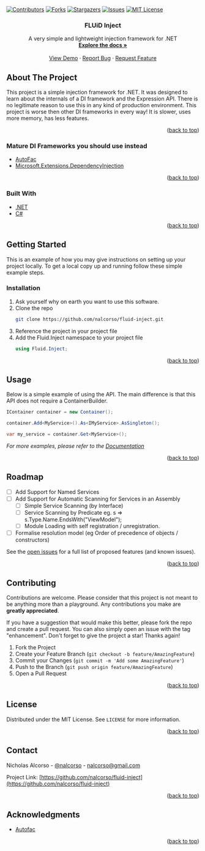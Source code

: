 <div id="top"></div>
<!--
*** Thanks for checking out the Best-README-Template. If you have a suggestion
*** that would make this better, please fork the repo and create a pull request
*** or simply open an issue with the tag "enhancement".
*** Don't forget to give the project a star!
*** Thanks again! Now go create something AMAZING! :D
-->



<!-- PROJECT SHIELDS -->
<!--
*** I'm using markdown "reference style" links for readability.
*** Reference links are enclosed in brackets [ ] instead of parentheses ( ).
*** See the bottom of this document for the declaration of the reference variables
*** for contributors-url, forks-url, etc. This is an optional, concise syntax you may use.
*** https://www.markdownguide.org/basic-syntax/#reference-style-links
-->
[![Contributors][contributors-shield]][contributors-url]
[![Forks][forks-shield]][forks-url]
[![Stargazers][stars-shield]][stars-url]
[![Issues][issues-shield]][issues-url]
[![MIT License][license-shield]][license-url]



<!-- PROJECT LOGO -->
<!--
<br />
<div align="center">
  <a href="https://github.com/nalcorso/fluid-inject">
    <img src="images/logo.png" alt="Logo" width="80" height="80">
  </a>
-->

<h3 align="center">FLUiD Inject</h3>

  <p align="center">
    A very simple and lightweight injection framework for .NET
    <br />
    <a href="https://github.com/nalcorso/fluid-inject"><strong>Explore the docs »</strong></a>
    <br />
    <br />
    <a href="https://github.com/nalcorso/fluid-inject">View Demo</a>
    ·
    <a href="https://github.com/nalcorso/fluid-inject/issues">Report Bug</a>
    ·
    <a href="https://github.com/nalcorso/fluid-inject/issues">Request Feature</a>
  </p>
</div>



<!-- TABLE OF CONTENTS -->
<!--
<details>
  <summary>Table of Contents</summary>
  <ol>
    <li>
      <a href="#about-the-project">About The Project</a>
      <ul>
        <li><a href="#built-with">Built With</a></li>
      </ul>
    </li>
    <li>
      <a href="#getting-started">Getting Started</a>
      <ul>
        <li><a href="#prerequisites">Prerequisites</a></li>
        <li><a href="#installation">Installation</a></li>
      </ul>
    </li>
    <li><a href="#usage">Usage</a></li>
    <li><a href="#roadmap">Roadmap</a></li>
    <li><a href="#contributing">Contributing</a></li>
    <li><a href="#license">License</a></li>
    <li><a href="#contact">Contact</a></li>
    <li><a href="#acknowledgments">Acknowledgments</a></li>
  </ol>
</details>
-->


<!-- ABOUT THE PROJECT -->
## About The Project
<!--
[![Product Name Screen Shot][product-screenshot]](https://example.com)
-->
This project is a simple injection framework for .NET. It was designed to learn about the internals of a DI framework and the Expression API.
There is no legitimate reason to use this in any kind of production environment. This project is worse then other DI frameworks in every way!
It is slower, uses more memory, has less features.

<p align="right">(<a href="#top">back to top</a>)</p>

### Mature DI Frameworks you should use instead
* [AutoFac](https://autofac.org)
* [Microsoft.Extensions.DependencyInjection](https://dotnet.microsoft.com/en-us/)

<p align="right">(<a href="#top">back to top</a>)</p>


### Built With

* [.NET](https://dotnet.microsoft.com/en-us/)
* [C#](https://docs.microsoft.com/en-us/dotnet/csharp/)

<p align="right">(<a href="#top">back to top</a>)</p>



<!-- GETTING STARTED -->
## Getting Started

This is an example of how you may give instructions on setting up your project locally.
To get a local copy up and running follow these simple example steps.

<!--
### Prerequisites

This is an example of how to list things you need to use the software and how to install them.
* npm
  ```sh
  npm install npm@latest -g
  ```
-->

### Installation

1. Ask yourself why on earth you want to use this software.
2. Clone the repo
   ```sh
   git clone https://github.com/nalcorso/fluid-inject.git
   ```
3. Reference the project in your project file
4. Add the Fluid.Inject namespace to your project file
   ```csharp
   using Fluid.Inject;
   ```

<p align="right">(<a href="#top">back to top</a>)</p>



<!-- USAGE EXAMPLES -->
## Usage

Below is a simple example of using the API. The main difference is that this API does not require a ContainerBuilder.
```csharp
IContainer container = new Container();

container.Add<MyService>().As<IMyService>.AsSingleton();

var my_service = container.Get<MyService>();
```

_For more examples, please refer to the [Documentation](https://example.com)_

<p align="right">(<a href="#top">back to top</a>)</p>



<!-- ROADMAP -->
## Roadmap

- [ ] Add Support for Named Services
- [ ] Add Support for Automatic Scanning for Services in an Assembly
    - [ ] Simple Service Scanning (by Interface)
	- [ ] Service Scanning by Predicate eg. s => s.Type.Name.EndsWith("ViewModel");
    - [ ] Module Loading with self registration / unregistration.
- [ ] Formalise resolution model (eg Order of precedence of objects / constructors)

See the [open issues](https://github.com/nalcorso/fluid-inject/issues) for a full list of proposed features (and known issues).

<p align="right">(<a href="#top">back to top</a>)</p>


<!-- CONTRIBUTING -->
## Contributing

Contributions are welcome. Please consider that this project is not meant to be anything more than a playground. Any contributions you make are **greatly appreciated**.

If you have a suggestion that would make this better, please fork the repo and create a pull request. You can also simply open an issue with the tag "enhancement".
Don't forget to give the project a star! Thanks again!

1. Fork the Project
2. Create your Feature Branch (`git checkout -b feature/AmazingFeature`)
3. Commit your Changes (`git commit -m 'Add some AmazingFeature'`)
4. Push to the Branch (`git push origin feature/AmazingFeature`)
5. Open a Pull Request

<p align="right">(<a href="#top">back to top</a>)</p>



<!-- LICENSE -->
## License

Distributed under the MIT License. See `LICENSE` for more information.

<p align="right">(<a href="#top">back to top</a>)</p>



<!-- CONTACT -->
## Contact

Nicholas Alcorso - [@nalcorso](https://twitter.com/nalcorso) - nalcorso@gmail.com

Project Link: [https://github.com/nalcorso/fluid-inject](https://github.com/nalcorso/fluid-inject)

<p align="right">(<a href="#top">back to top</a>)</p>



<!-- ACKNOWLEDGMENTS -->
## Acknowledgments

* [Autofac](https://autofac.org)

<p align="right">(<a href="#top">back to top</a>)</p>



<!-- MARKDOWN LINKS & IMAGES -->
<!-- https://www.markdownguide.org/basic-syntax/#reference-style-links -->
[contributors-shield]: https://img.shields.io/github/contributors/nalcorso/fluid-inject.svg?style=for-the-badge
[contributors-url]: https://github.com/nalcorso/fluid-inject/graphs/contributors
[forks-shield]: https://img.shields.io/github/forks/nalcorso/fluid-inject.svg?style=for-the-badge
[forks-url]: https://github.com/nalcorso/fluid-inject/network/members
[stars-shield]: https://img.shields.io/github/stars/nalcorso/fluid-inject.svg?style=for-the-badge
[stars-url]: https://github.com/nalcorso/fluid-inject/stargazers
[issues-shield]: https://img.shields.io/github/issues/nalcorso/fluid-inject.svg?style=for-the-badge
[issues-url]: https://github.com/nalcorso/fluid-inject/issues
[license-shield]: https://img.shields.io/github/license/nalcorso/fluid-inject.svg?style=for-the-badge
[license-url]: https://github.com/nalcorso/fluid-inject/blob/master/LICENSE.txt